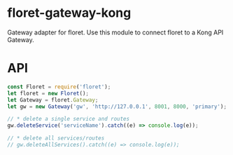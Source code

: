 # floret-gateway-kong

Gateway adapter for floret.  Use this module to connect floret to a Kong API Gateway.



# API

```js
const Floret = require('floret');
let floret = new Floret();
let Gateway = floret.Gateway;
let gw = new Gateway('gw', 'http://127.0.0.1', 8001, 8000, 'primary');

// * delete a single service and routes
gw.deleteService('serviceName').catch((e) => console.log(e));

// * delete all services/routes
// gw.deleteAllServices().catch((e) => console.log(e));
```